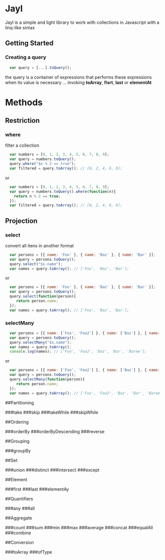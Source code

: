 # Jayl

Jayl is a simple and light library to work with collections in Javascript with a linq-like sintax 

## Getting Started

### Creating a query

``` js
  var query = [...].toQuery();
```

the query is a container of expressions that performs these expressions when its value is necessary ... invoking **toArray**, **fisrt**, **last** or  **elementAt**

# Methods

## Restriction

### where
filter a collection

``` js
  var numbers = [0, 1, 2, 3, 4, 5, 6, 7, 8, 9];
  var query = numbers.toQuery();
  query.where("$x % 2 == true");
  var filtered = query.toArray(); // [0, 2, 4, 6, 8];
  ```
or
``` js
  var numbers = [0, 1, 2, 3, 4, 5, 6, 7, 8, 9];
  var query = numbers.toQuery().where(function(n){
    return n % 2 == true;
  });
  var filtered = query.toArray(); // [0, 2, 4, 6, 8];
  ```

## Projection

### select 
convert all itens in another format
``` js
  var persons = [{ name: 'Foo' }, { name: 'Baz' }, { name: 'Bar' }];
  var query = persons.toQuery();
  query.select("$x.name");
  var names = query.toArray(); // ['Foo', 'Baz', 'Bar'];
  ```
or
``` js
  var persons = [{ name: 'Foo' }, { name: 'Baz' }, { name: 'Bar' }];
  var query = persons.toQuery();
  query.select(function(person){
     return person.name;
  });
  var names = query.toArray(); // ['Foo', 'Baz', 'Bar'];
  ```
  
 
### selectMany

``` js
  var persons = [{ name: ['Foo', 'Foo2'] }, { name: ['Baz'] }, { name: ['Bar', 'Baree'] }];
  var query = persons.toQuery();
  query.selectMany("$x.name");
  var names = query.toArray(); 
  console.log(names); // ['Foo', 'Foo2', 'Baz', 'Bar', 'Baree'];
  ```
or
``` js
  var persons = [{ name: ['Foo', 'Foo2'] }, { name: ['Baz'] }, { name: ['Bar', 'Baree'] }];
  var query = persons.toQuery();
  query.selectMany(function(person){
     return person.name;
  });
  var names = query.toArray(); // ['Foo', 'Foo2', 'Baz', 'Bar', 'Baree'];
  ```
  
##Partitioning

###take
###skip
###takeWhile
###skipWhile

##Ordering

###orderBy
###orderByDescending
###reverse

##Grouping

###groupBy

##Set

###union
###distinct
###intersect
###except

##Element

###first
###last
###elementAy

##Quantifiers

###any
###all

##Aggregate

###count
###sum
###min
###max
###average
###concat
###equalAll
###combine

##Conversion

###toArray
###ofType


